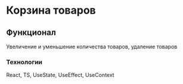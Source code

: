 # Корзина товаров

## Функционал

Увеличение и уменьшение количества товаров, удаление товаров
### Технологии

React, TS, UseState, UseEffect, UseContext
